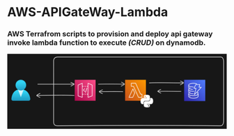 # AWS-APIGateWay-Lambda
### AWS Terrafrom scripts to provision and deploy api gateway invoke lambda function to execute _(CRUD)_ on dynamodb.
![alt](image.png)